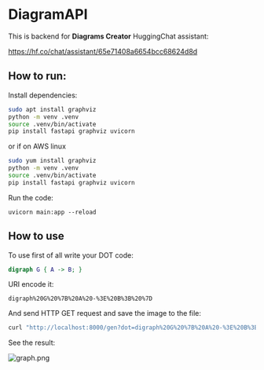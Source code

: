 # DiagramAPI

This is backend for **Diagrams Creator** HuggingChat assistant:

https://hf.co/chat/assistant/65e71408a6654bcc68624d8d

## How to run:

Install dependencies:
```bash
sudo apt install graphviz
python -m venv .venv
source .venv/bin/activate
pip install fastapi graphviz uvicorn
```

or if on AWS linux
```bash
sudo yum install graphviz
python -m venv .venv
source .venv/bin/activate
pip install fastapi graphviz uvicorn
```
Run the code:
```
uvicorn main:app --reload
```

## How to use

To use first of all write your DOT code:
```dot
digraph G { A -> B; }
```

URI encode it:
```uri
digraph%20G%20%7B%20A%20-%3E%20B%3B%20%7D
```

And send HTTP GET request and save the image to the file:

```bash
curl "http://localhost:8000/gen?dot=digraph%20G%20%7B%20A%20-%3E%20B%3B%20%7D" --output graph.png
```

See the result:

![graph.png](https://github.com/Kkordik/DiagramAPI/assets/99617240/905babcc-8eab-44a6-9d8f-354bc5a669d4)
